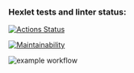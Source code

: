 ### Hexlet tests and linter status:
[![Actions Status](https://github.com/bobonYa/php-project-lvl1/workflows/hexlet-check/badge.svg)](https://github.com/bobonYa/php-project-lvl1/actions)


[![Maintainability](https://api.codeclimate.com/v1/badges/a99a88d28ad37a79dbf6/maintainability)](https://codeclimate.com/github/codeclimate/codeclimate/maintainability)


![example workflow](https://github.com/bobonYa/php-project-lvl1/actions/workflows/first.yml/badge.svg)
